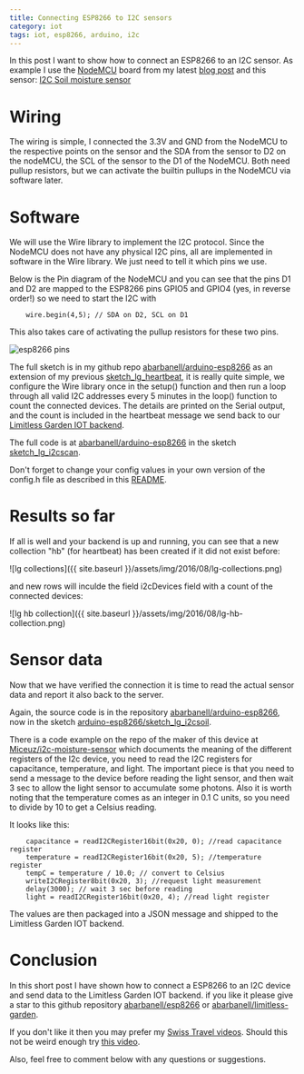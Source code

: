 ```yaml
---
title: Connecting ESP8266 to I2C sensors
category: iot
tags: iot, esp8266, arduino, i2c
---
```

	
In this post I want to show how to connect an ESP8266 to an I2C
sensor. As example I use the
[NodeMCU](http://www.nodemcu.com/index_en.html) board from my latest
[blog post](http://blog.abarbanell.de/arduino-esp8266/iot/lg/) and
this sensor: [I2C Soil moisture
sensor](https://www.tindie.com/products/miceuz/i2c-soil-moisture-sensor/)

# Wiring

The wiring is simple, I connected the 3.3V and GND from the NodeMCU
to the respective points on the sensor and the SDA from the sensor
to D2 on the nodeMCU, the SCL of the sensor to the D1 of the NodeMCU.
Both need pullup resistors, but we can activate the builtin pullups
in the NodeMCU via software later.

# Software

We will use the Wire library to implement the I2C protocol. Since
the NodeMCU does not have any physical I2C pins, all are implemented
in software in the Wire library. We just need to tell it which pins
we use.

Below is the Pin diagram of the NodeMCU and you can see that the
pins D1 and D2 are mapped to the ESP8266 pins GPIO5 and GPIO4 (yes,
in reverse order!) so we need to start the I2C with

        wire.begin(4,5); // SDA on D2, SCL on D1

This also takes care of activating the pullup resistors for these
two pins.

![esp8266 pins](https://raw.githubusercontent.com/nodemcu/nodemcu-devkit/master/Documents/NODEMCU-DEVKIT-INSTRUCTION-EN.png)


The full sketch is in my github repo
[abarbanell/arduino-esp8266](https://github.com/abarbanell/arduino-esp8266/tree/master/sketch_lg_i2cscan)
as an extension of my previous
[sketch_lg_heartbeat](https://github.com/abarbanell/arduino-esp8266/tree/master/sketch_lg_heartbeat),
it is really quite simple, we configure the Wire library once in
the setup() function and then run a loop through all valid I2C
addresses every 5 minutes in the loop() function to count the
connected devices. The details are printed on the Serial output,
and the count is included in the heartbeat message we send back to
our [Limitless Garden IOT
backend](http://blog.abarbanell.de/raspberry/2015/12/30/monitoring-iot-backend).

The full code is at
[abarbanell/arduino-esp8266](https://github.com/abarbanell/arduino-esp8266)
in the sketch
[sketch_lg_i2cscan](https://github.com/abarbanell/arduino-esp8266/tree/master/sketch_lg_i2cscan).

Don't forget to change your config values in your own version of
the config.h file as described in this
[README](https://github.com/abarbanell/arduino-esp8266/blob/master/sketch_lg_heartbeat/README.md).


# Results so far

If all is well and your backend is up and running, you can see that
a new collection "hb" (for heartbeat) has been created if it did
not exist before:

![lg collections]({{ site.baseurl }}/assets/img/2016/08/lg-collections.png)

and new rows will inculde the field i2cDevices field with a count
of the connected devices:

![lg hb collection]({{ site.baseurl }}/assets/img/2016/08/lg-hb-collection.png) 

# Sensor data

Now that we have verified the connection it is time to read the
actual sensor data and report it also back to the server.

Again, the source code is in the repository
[abarbanell/arduino-esp8266](https://github.com/abarbanell/arduino-esp8266),
now in the sketch
[arduino-esp8266/sketch_lg_i2csoil](https://github.com/abarbanell/arduino-esp8266/tree/master/sketch_lg_i2csoil).

There is a code example on the repo of the maker of this device at
[Miceuz/i2c-moisture-sensor](https://github.com/Miceuz/i2c-moisture-sensor)
which documents the meaning of the different registers of the I2c
device, you need to read the I2C registers for capacitance,
temperature, and light. The important piece is that you need to
send a message to the device before reading the light sensor, and
then wait 3 sec to allow the light sensor to accumulate some photons.
Also it is worth noting that the temperature comes as an integer
in 0.1 C units, so you need to divide by 10 to get a Celsius reading.

It looks like this: 

        capacitance = readI2CRegister16bit(0x20, 0); //read capacitance register
        temperature = readI2CRegister16bit(0x20, 5); //temperature register
        tempC = temperature / 10.0; // convert to Celsius
        writeI2CRegister8bit(0x20, 3); //request light measurement 
        delay(3000); // wait 3 sec before reading
        light = readI2CRegister16bit(0x20, 4); //read light register  

The values are then packaged into a JSON message and shipped to the
Limitless Garden IOT backend.

# Conclusion

In this short post I have shown how to connect a ESP8266 to an I2C
device and send data to the Limitless Garden IOT backend. if you
like it please give a star to this github repository
[abarbanell/esp8266](https://github.com/abarbanell/arduino-esp8266) or
[abarbanell/limitless-garden](https://github.com/abarbanell/limitless-garden).

If you don't like it then you may prefer my [Swiss Travel
videos](https://www.youtube.com/playlist?list=PLyu5cHg7bWPiN-KlItY2fNfK20Gk_CE8b).
Should this not be weird enough try [this
video](https://www.youtube.com/watch?v=bLTNhu8izu0).

Also, feel free to comment below with any questions or suggestions.
